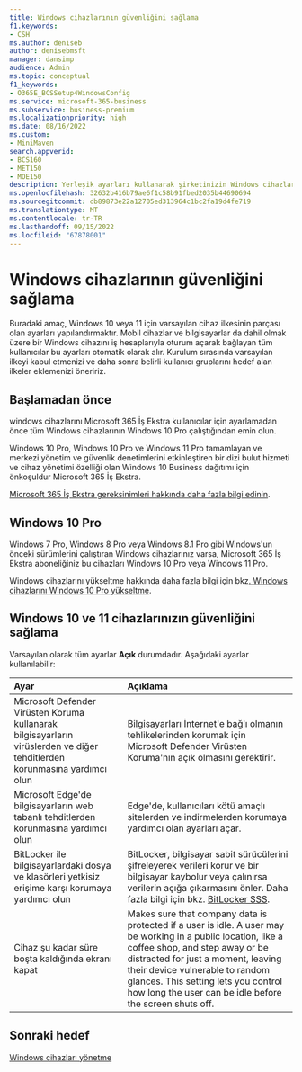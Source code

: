 ```yaml
---
title: Windows cihazlarının güvenliğini sağlama
f1.keywords:
- CSH
ms.author: deniseb
author: denisebmsft
manager: dansimp
audience: Admin
ms.topic: conceptual
f1_keywords:
- O365E_BCSSetup4WindowsConfig
ms.service: microsoft-365-business
ms.subservice: business-premium
ms.localizationpriority: high
ms.date: 08/16/2022
ms.custom:
- MiniMaven
search.appverid:
- BCS160
- MET150
- MOE150
description: Yerleşik ayarları kullanarak şirketinizin Windows cihazlarının güvenliğini sağlamayı öğrenin.
ms.openlocfilehash: 32632b416b79ae6f1c58b91fbed2035b44690694
ms.sourcegitcommit: db89873e22a12705ed313964c1bc2fa19d4fe719
ms.translationtype: MT
ms.contentlocale: tr-TR
ms.lasthandoff: 09/15/2022
ms.locfileid: "67878001"
---
```

# <a name="secure-windows-devices"></a>Windows cihazlarının güvenliğini sağlama

Buradaki amaç, Windows 10 veya 11 için varsayılan cihaz ilkesinin parçası olan ayarları yapılandırmaktır. Mobil cihazlar ve bilgisayarlar da dahil olmak üzere bir Windows cihazını iş hesaplarıyla oturum açarak bağlayan tüm kullanıcılar bu ayarları otomatik olarak alır. Kurulum sırasında varsayılan ilkeyi kabul etmenizi ve daha sonra belirli kullanıcı gruplarını hedef alan ilkeler eklemenizi öneririz.

## <a name="before-you-begin"></a>Başlamadan önce

windows cihazlarını Microsoft 365 İş Ekstra kullanıcılar için ayarlamadan önce tüm Windows cihazlarının Windows 10 Pro çalıştığından emin olun.

Windows 10 Pro, Windows 10 Pro ve Windows 11 Pro tamamlayan ve merkezi yönetim ve güvenlik denetimlerini etkinleştiren bir dizi bulut hizmeti ve cihaz yönetimi özelliği olan Windows 10 Business dağıtımı için önkoşuldur Microsoft 365 İş Ekstra.

[Microsoft 365 İş Ekstra gereksinimleri hakkında daha fazla bilgi edinin](https://www.microsoft.com/microsoft-365/business/microsoft-365-business-premium?activetab=pivot:techspecstab).

## <a name="windows-10-pro"></a>Windows 10 Pro

Windows 7 Pro, Windows 8 Pro veya Windows 8.1 Pro gibi Windows'un önceki sürümlerini çalıştıran Windows cihazlarınız varsa, Microsoft 365 İş Ekstra aboneliğiniz bu cihazları Windows 10 Pro veya Windows 11 Pro.
  
Windows cihazlarını yükseltme hakkında daha fazla bilgi için bkz[. Windows cihazlarını Windows 10 Pro yükseltme](m365bp-upgrade-windows-10-pro.md).

## <a name="secure-your-windows-10-and-11-devices"></a>Windows 10 ve 11 cihazlarınızın güvenliğini sağlama

Varsayılan olarak tüm ayarlar **Açık** durumdadır. Aşağıdaki ayarlar kullanılabilir:

|Ayar |Açıklama |
|:-----|:-----|
|Microsoft Defender Virüsten Koruma kullanarak bilgisayarların virüslerden ve diğer tehditlerden korunmasına yardımcı olun  |Bilgisayarları İnternet'e bağlı olmanın tehlikelerinden korumak için Microsoft Defender Virüsten Koruma'nın açık olmasını gerektirir.   |
|Microsoft Edge'de bilgisayarların web tabanlı tehditlerden korunmasına yardımcı olun   |Edge'de, kullanıcıları kötü amaçlı sitelerden ve indirmelerden korumaya yardımcı olan ayarları açar.  |
|BitLocker ile bilgisayarlardaki dosya ve klasörleri yetkisiz erişime karşı korumaya yardımcı olun  |BitLocker, bilgisayar sabit sürücülerini şifreleyerek verileri korur ve bir bilgisayar kaybolur veya çalınırsa verilerin açığa çıkarmasını önler. Daha fazla bilgi için bkz. [BitLocker SSS](/windows/security/information-protection/bitlocker/bitlocker-frequently-asked-questions).  |
|Cihaz şu kadar süre boşta kaldığında ekranı kapat  |Makes sure that company data is protected if a user is idle. A user may be working in a public location, like a coffee shop, and step away or be distracted for just a moment, leaving their device vulnerable to random glances. This setting lets you control how long the user can be idle before the screen shuts off.  |

## <a name="next-objective"></a>Sonraki hedef

[Windows cihazları yönetme](m365bp-manage-windows-devices.md)
